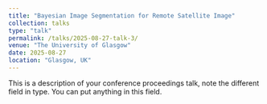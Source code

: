```yaml
---
title: "Bayesian Image Segmentation for Remote Satellite Image"
collection: talks
type: "talk"
permalink: /talks/2025-08-27-talk-3/
venue: "The University of Glasgow"
date: 2025-08-27
location: "Glasgow, UK"
---
```


This is a description of your conference proceedings talk, note the different field in type. You can put anything in this field.

